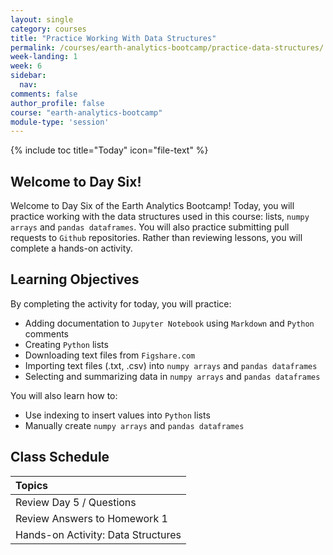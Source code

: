 ```yaml
---
layout: single
category: courses
title: "Practice Working With Data Structures"
permalink: /courses/earth-analytics-bootcamp/practice-data-structures/
week-landing: 1
week: 6
sidebar:
  nav:
comments: false
author_profile: false
course: "earth-analytics-bootcamp"
module-type: 'session'
---
```

{% include toc title="Today" icon="file-text" %}

<div class="notice--info" markdown="1">

## <i class="fa fa-ship" aria-hidden="true"></i> Welcome to Day Six!

Welcome to Day Six of the Earth Analytics Bootcamp! Today, you will practice working with the data structures used in this course: lists, `numpy arrays` and `pandas dataframes`. You will also practice submitting pull requests to `Github` repositories. Rather than reviewing lessons, you will complete a hands-on activity. 


## <i class="fa fa-graduation-cap" aria-hidden="true"></i> Learning Objectives

By completing the activity for today, you will practice:

* Adding documentation to `Jupyter Notebook` using `Markdown` and `Python` comments
* Creating `Python` lists
* Downloading text files from `Figshare.com`
* Importing text files (.txt, .csv) into `numpy arrays` and `pandas dataframes`
* Selecting and summarizing data in `numpy arrays` and `pandas dataframes`

You will also learn how to:

* Use indexing to insert values into `Python` lists
* Manually create `numpy arrays` and `pandas dataframes`

</div>


## <i class="fa fa-calendar-check-o" aria-hidden="true"></i> Class Schedule

| Topics |
|:----------------------------------------------|
| Review Day 5 / Questions | 
| Review Answers to Homework 1               | 
| Hands-on Activity: Data Structures |

